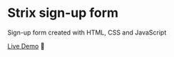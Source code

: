 # Strix sign-up form
Sign-up form created with HTML, CSS and JavaScript

[Live Demo](https://razlevio.github.io/strix/) 🦉
